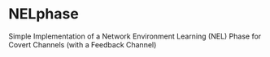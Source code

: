 # NELphase
Simple Implementation of a Network Environment Learning (NEL) Phase for Covert Channels (with a Feedback Channel)
